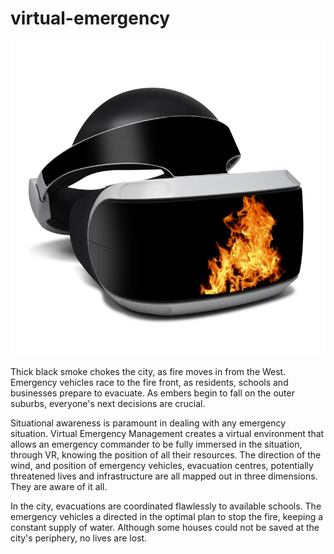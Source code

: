 # virtual-emergency

![VR goggles with fire displayed on the front](fireVR.jpg)

Thick black smoke chokes the city, as fire moves in from the West.  Emergency vehicles race to the fire front, as residents, schools and businesses prepare to evacuate.  As embers begin to fall on the outer suburbs, everyone's next decisions are crucial.

Situational awareness is paramount in dealing with any emergency situation.  Virtual Emergency Management creates a virtual environment that allows an emergency commander to be fully immersed in the situation, through VR, knowing the position of all their resources.  The direction of the wind, and position of emergency vehicles, evacuation centres, potentially threatened lives and infrastructure are all mapped out in three dimensions.  They are aware of it all.

In the city, evacuations are coordinated flawlessly to available schools.  The emergency vehicles a directed in the optimal plan to stop the fire, keeping a constant supply of water.  Although some houses could not be saved at the city's periphery, no lives are lost.
